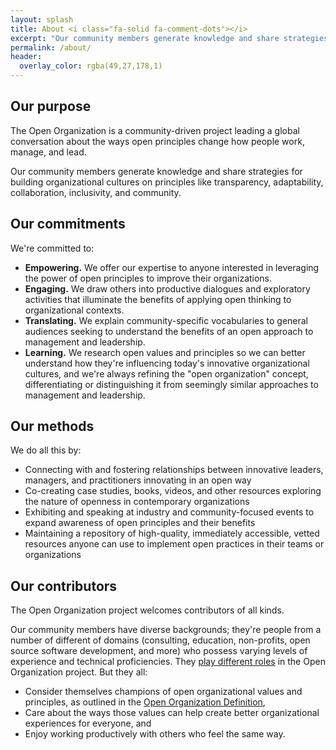 ```yaml
---
layout: splash
title: About <i class="fa-solid fa-comment-dots"></i>
excerpt: "Our community members generate knowledge and share strategies for building organizational cultures with open principles."
permalink: /about/
header:
  overlay_color: rgba(49,27,178,1)
---
```


## Our purpose
The Open Organization is a community-driven project leading a global conversation about the ways open principles change how people work, manage, and lead.

Our community members generate knowledge and share strategies for building organizational cultures on principles like transparency, adaptability, collaboration, inclusivity, and community.

## Our commitments
We're committed to:

- **Empowering.** We offer our expertise to anyone interested in leveraging the power of open principles to improve their organizations.
- **Engaging.** We draw others into productive dialogues and exploratory activities that illuminate the benefits of applying open thinking to organizational contexts.
- **Translating.** We explain community-specific vocabularies to general audiences seeking to understand the benefits of an open approach to management and leadership.
- **Learning.** We research open values and principles so we can better understand how they're influencing today's innovative organizational cultures, and we're always refining the "open organization" concept, differentiating or distinguishing it from seemingly similar approaches to management and leadership.

## Our methods
We do all this by:

- Connecting with and fostering relationships between innovative leaders, managers, and practitioners innovating in an open way
- Co-creating case studies, books, videos, and other resources exploring the nature of openness in contemporary organizations
- Exhibiting and speaking at industry and community-focused events to expand awareness of open principles and their benefits
- Maintaining a repository of high-quality, immediately accessible, vetted resources anyone can use to implement open practices in their teams or organizations

## Our contributors
The Open Organization project welcomes contributors of all kinds.

Our community members have diverse backgrounds; they're people from a number of different of domains (consulting, education, non-profits, open source software development, and more) who possess varying levels of experience and technical proficiencies. They [play different roles](https://github.com/open-organization/governance/wiki/Roles) in the Open Organization project. But they all:

- Consider themselves champions of open organizational values and principles, as outlined in the [Open Organization Definition](https://github.com/open-organization/open-org-definition),
- Care about the ways those values can help create better organizational experiences for everyone, and
- Enjoy working productively with others who feel the same way.
